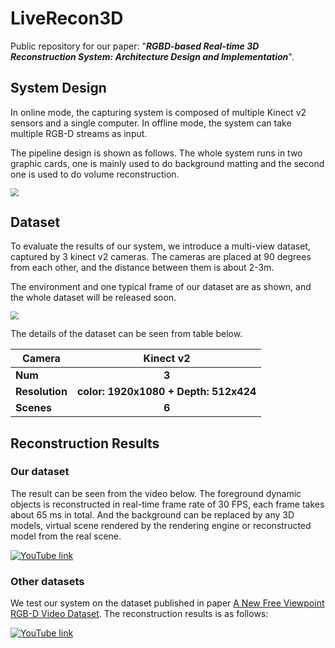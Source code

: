 # LiveRecon3D

Public repository for our paper: "***RGBD-based Real-time 3D Reconstruction System: Architecture Design and Implementation***". 

## System Design

In online mode, the capturing system  is composed of multiple Kinect v2 sensors and a single computer.  In offline mode, the system can take multiple RGB-D streams as input.

The pipeline design is shown as follows. The whole system runs in two graphic cards, one is mainly used to do background matting and the second one is used to do volume reconstruction.

<img src="https://notes.sjtu.edu.cn/uploads/upload_de53bcb2b6532e484f01b0867d51ba8e.png" style="zoom:80%;" />

## Dataset

To evaluate the results of our system, we introduce a multi-view dataset, captured by 3 kinect v2 cameras. The cameras are placed at 90 degrees from each other, and the distance between them is about 2-3m.

The environment  and one typical frame of our dataset  are  as shown, and the whole dataset will be released soon. 

<img src="https://notes.sjtu.edu.cn/uploads/upload_df5800a4fdc3924e28b0f29361a7bc4a.png" style="zoom:80%;" />

The details of the dataset can be seen from table below.

| Camera         |               Kinect v2               |
| -------------- | :-----------------------------------: |
| **Num**        |                 **3**                 |
| **Resolution** | **color: 1920x1080 + Depth: 512x424** |
| **Scenes**     |                 **6**                 |

## Reconstruction Results

### Our dataset

The result can be seen from the video below. The foreground dynamic objects is reconstructed in real-time frame rate of 30 FPS, each frame takes about 65 ms in total. And the background can be replaced by any 3D models, virtual scene rendered by the rendering engine or reconstructed model from the real scene.

[![YouTube link](https://notes.sjtu.edu.cn/uploads/upload_e78b4d720095ca58a59366c70ea7243a.png)](https://youtu.be/q9Vf05e0QHc)

### Other datasets

We test our system on the dataset published in paper [A New Free Viewpoint RGB-D Video Dataset](https://github.com/sjtu-medialab/Free-Viewpoint-RGB-D-Video-Dataset). The reconstruction results is as follows:

[![YouTube link](https://notes.sjtu.edu.cn/uploads/upload_d9020cdcac7abe4c5771d6dd23391354.png)](https://youtu.be/JqFG8aSdpfw)
